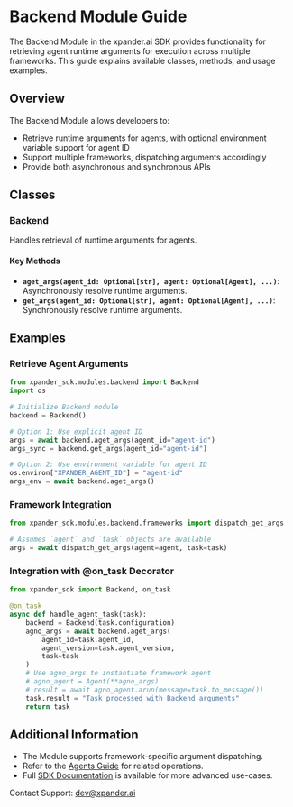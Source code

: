 # Backend Module Guide

The Backend Module in the xpander.ai SDK provides functionality for retrieving agent runtime arguments for execution across multiple frameworks. This guide explains available classes, methods, and usage examples.

## Overview

The Backend Module allows developers to:

- Retrieve runtime arguments for agents, with optional environment variable support for agent ID
- Support multiple frameworks, dispatching arguments accordingly
- Provide both asynchronous and synchronous APIs

## Classes

### Backend

Handles retrieval of runtime arguments for agents.

#### Key Methods

- **`aget_args(agent_id: Optional[str], agent: Optional[Agent], ...)`**: Asynchronously resolve runtime arguments.
- **`get_args(agent_id: Optional[str], agent: Optional[Agent], ...)`**: Synchronously resolve runtime arguments.

## Examples

### Retrieve Agent Arguments

```python
from xpander_sdk.modules.backend import Backend
import os

# Initialize Backend module
backend = Backend()

# Option 1: Use explicit agent ID
args = await backend.aget_args(agent_id="agent-id")
args_sync = backend.get_args(agent_id="agent-id")

# Option 2: Use environment variable for agent ID
os.environ["XPANDER_AGENT_ID"] = "agent-id"
args_env = await backend.aget_args()
```

### Framework Integration

```python
from xpander_sdk.modules.backend.frameworks import dispatch_get_args

# Assumes `agent` and `task` objects are available
args = await dispatch_get_args(agent=agent, task=task)
```

### Integration with @on_task Decorator

```python
from xpander_sdk import Backend, on_task

@on_task
async def handle_agent_task(task):
    backend = Backend(task.configuration)
    agno_args = await backend.aget_args(
        agent_id=task.agent_id,
        agent_version=task.agent_version,
        task=task
    )
    # Use agno_args to instantiate framework agent
    # agno_agent = Agent(**agno_args)
    # result = await agno_agent.arun(message=task.to_message())
    task.result = "Task processed with Backend arguments"
    return task
```

## Additional Information

- The Module supports framework-specific argument dispatching.
- Refer to the [Agents Guide](AGENTS.md) for related operations.
- Full [SDK Documentation](https://docs.xpander.ai) is available for more advanced use-cases.

Contact Support: dev@xpander.ai
